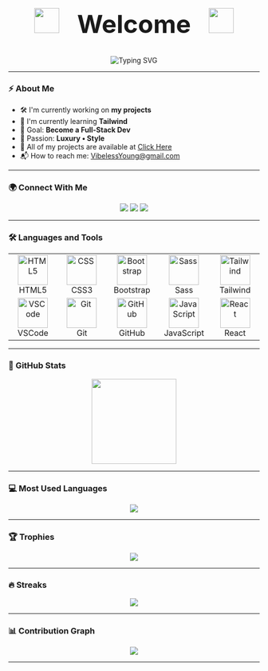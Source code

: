 <div align="center">
  <h1 style="font-size:50px;">
    <img src="https://user-images.githubusercontent.com/74038190/213844263-a8897a51-32f4-4b3b-b5c2-e1528b89f6f3.png" width="50px" /> &nbsp; Welcome &nbsp; <img src="https://user-images.githubusercontent.com/74038190/213844263-a8897a51-32f4-4b3b-b5c2-e1528b89f6f3.png" width="50px" />
  </h1>
</div>

<p align="center">
    <img
      src="https://readme-typing-svg.demolab.com?font=Fira+Code&size=28&duration=2000&pause=900&color=3DDCFF&center=true&vCenter=true&width=600&lines=keep+on+going;never+give+up;if+you+don't+want;if+you+don't+win;it+doesn't+matter."
      alt="Typing SVG"
    />
</p>

---

### ⚡ About Me

- 🛠️ I'm currently working on **my projects**
- 🌱 I'm currently learning **Tailwind**
- 🎯 Goal: **Become a Full-Stack Dev**  
- 💎 Passion: **Luxury • Style**
- 📁 All of my projects are available at <a href="https://github.com/VibelessYoung?tab=repositories">Click Here</a>
- 📬 How to reach me: <a href="mailto:VibelessYoung@gmail.com">VibelessYoung@gmail.com</a>

---

### 🌍 Connect With Me
<p align="center">
  <a href="https://instagram.com/vibeless.young"><img src="https://img.shields.io/badge/Instagram-%23E1306C.svg?&style=for-the-badge&logo=instagram&logoColor=white"/></a>
  <a href="mailto:vibelessyoung@gmail.com"><img src="https://img.shields.io/badge/Gmail-D14836?&style=for-the-badge&logo=gmail&logoColor=white"/></a>
  <a href="https://t.me/vibelessyoung"><img src="https://img.shields.io/badge/Telegram-0088CC?&style=for-the-badge&logo=telegram&logoColor=white"/></a>
</p>

---

### 🛠️ Languages and Tools

<table>
  <tr>
    <td align="center" width="96">
      <img src="https://cdn.jsdelivr.net/gh/devicons/devicon/icons/html5/html5-original.svg" width="60" height="60" alt="HTML5" /><br>HTML5
    </td>
    <td align="center" width="96">
      <img src="https://cdn.jsdelivr.net/gh/devicons/devicon/icons/css3/css3-original.svg" width="60" height="60" alt="CSS" /><br>CSS3
    </td>
    <td align="center" width="96">
      <img src="https://cdn.jsdelivr.net/gh/devicons/devicon/icons/bootstrap/bootstrap-original.svg" width="60" height="60" alt="Bootstrap" /><br>Bootstrap
    </td>
    <td align="center" width="96">
      <img src="https://techstack-generator.vercel.app/sass-icon.svg" width="60" height="60" alt="Sass" /><br>Sass
    </td>
    <td align="center" width="96">
      <img src="https://cdn.simpleicons.org/tailwindcss/06B6D4" width="60" height="60" alt="Tailwind" /><br>Tailwind
    </td>
  </tr>
  <tr>
    <td align="center" width="96">
      <img src="https://cdn.jsdelivr.net/gh/devicons/devicon/icons/vscode/vscode-original.svg" width="60" height="60" alt="VSCode" /><br>VSCode
    </td>
    <td align="center" width="96">
      <img src="https://cdn.jsdelivr.net/gh/devicons/devicon/icons/git/git-original.svg" width="60" height="60" alt="Git" /><br>Git
    </td>
    <td align="center" width="96">
      <img src="https://techstack-generator.vercel.app/github-icon.svg" width="60" height="60" alt="GitHub" /><br>GitHub
    </td>
    <td align="center" width="96">
      <img src="https://techstack-generator.vercel.app/js-icon.svg" width="60" height="60" alt="JavaScript" /><br>JavaScript
    </td>
    <td align="center" width="96">
      <img src="https://techstack-generator.vercel.app/react-icon.svg" width="60" height="60" alt="React" /><br>React
    </td>
  </tr>
</table>


---

### 🚀 GitHub Stats
<p align="center">
  <img src="https://github-readme-stats.vercel.app/api?username=vibelessyoung&show_icons=true&theme=radical&hide_border=true" height="170"/>
</p>

---

### 💻 Most Used Languages
<p align="center">
  <img src="https://github-readme-stats.vercel.app/api/top-langs/?username=vibelessyoung&layout=compact&theme=radical&hide_border=true" />
</p>

---

### 🏆 Trophies
<p align="center">
  <img src="https://github-profile-trophy.vercel.app/?username=vibelessyoung&theme=radical&no-frame=true&margin-w=10" />
</p>

---

### 🔥 Streaks
<p align="center">
  <img src="https://streak-stats.demolab.com/?user=vibelessyoung&theme=radical&hide_border=true"/>
</p>

---

### 📊 Contribution Graph
<p align="center">
  <img src="https://github-readme-activity-graph.vercel.app/graph?username=vibelessyoung&theme=redical"/>
</p>

---

